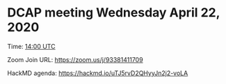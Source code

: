 # DCAP meeting Wednesday April 22, 2020 

Time: [14:00 UTC](https://www.timeanddate.com/worldclock/fixedtime.html?msg=DCAP+April+22&iso=20200408T14&p1=1440&ah=1&am=30) 

Zoom Join URL:  https://zoom.us/j/93381411709

HackMD agenda: https://hackmd.io/uTJ5rvD2QHyyJn2j2-voLA
